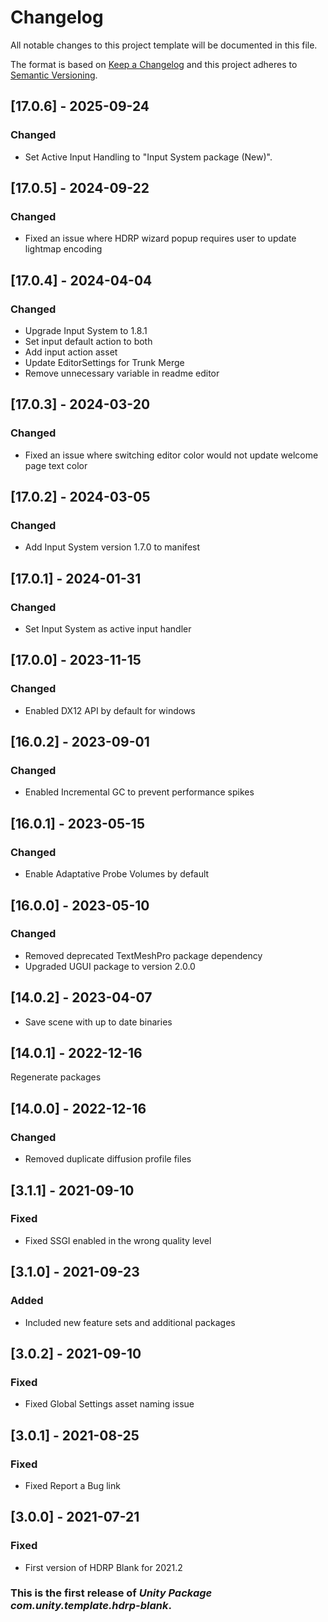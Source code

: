 # Changelog
All notable changes to this project template will be documented in this file.

The format is based on [Keep a Changelog](http://keepachangelog.com/en/1.0.0/)
and this project adheres to [Semantic Versioning](http://semver.org/spec/v2.0.0.html).

## [17.0.6] - 2025-09-24

### Changed

- Set Active Input Handling to "Input System package (New)".

## [17.0.5] - 2024-09-22

### Changed

- Fixed an issue where HDRP wizard popup requires user to update lightmap encoding

## [17.0.4] - 2024-04-04

### Changed

- Upgrade Input System to 1.8.1
- Set input default action to both
- Add input action asset
- Update EditorSettings for Trunk Merge
- Remove unnecessary variable in readme editor

## [17.0.3] - 2024-03-20

### Changed

- Fixed an issue where switching editor color would not update welcome page text color

## [17.0.2] - 2024-03-05

### Changed

- Add Input System version 1.7.0 to manifest

## [17.0.1] - 2024-01-31

### Changed

- Set Input System as active input handler

## [17.0.0] - 2023-11-15

### Changed
- Enabled DX12 API by default for windows

## [16.0.2] - 2023-09-01

### Changed

- Enabled Incremental GC to prevent performance spikes

## [16.0.1] - 2023-05-15

### Changed

- Enable Adaptative Probe Volumes by default

## [16.0.0] - 2023-05-10

### Changed

- Removed deprecated TextMeshPro package dependency
- Upgraded UGUI package to version 2.0.0

## [14.0.2] - 2023-04-07

- Save scene with up to date binaries

## [14.0.1] - 2022-12-16

Regenerate packages

## [14.0.0] - 2022-12-16

### Changed
- Removed duplicate diffusion profile files

## [3.1.1] - 2021-09-10

### Fixed
- Fixed SSGI enabled in the wrong quality level

## [3.1.0] - 2021-09-23

### Added
- Included new feature sets and additional packages

## [3.0.2] - 2021-09-10

### Fixed
- Fixed Global Settings asset naming issue

## [3.0.1] - 2021-08-25

### Fixed
- Fixed Report a Bug link

## [3.0.0] - 2021-07-21

### Fixed
- First version of HDRP Blank for 2021.2

### This is the first release of *Unity Package com.unity.template.hdrp-blank*.
